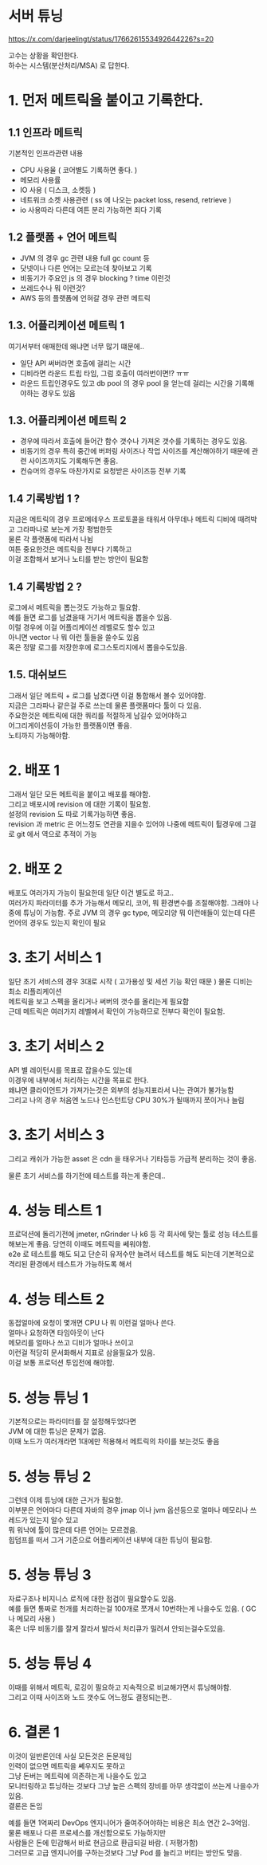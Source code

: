# 서버 튜닝

https://x.com/darjeelingt/status/1766261553492644226?s=20

고수는 상황을 확인한다.  
하수는 시스템(분산처리/MSA) 로 답한다.

# 1. 먼저 메트릭을 붙이고 기록한다.

## 1.1 인프라 메트릭

기본적인 인프라관련 내용

- CPU 사용율 ( 코어별도 기록하면 좋다. )
- 메모리 사용률
- IO 사용 ( 디스크, 소켓등 )
- 네트워크 소켓 사용관련 ( ss 에 나오는 packet loss, resend, retrieve )
- io 사용따라 다른데 여튼 분리 가능하면 죄다 기록

## 1.2 플랫폼 + 언어 메트릭

- JVM 의 경우 gc 관련 내용 full gc count 등
- 닷넷이나 다른 언어는 모르는데 찾아보고 기록
- 비동기가 주요인 js 의 경우 blocking ? time 이런것
- 쓰레드수나 뭐 이런것?
- AWS 등의 플랫폼에 언혀갈 경우 관련 메트릭

## 1.3. 어플리케이션 메트릭 1

여기서부터 애매한데 왜냐면 너무 많기 떄문에..

- 일단 API 써버라면 호출에 걸리는 시간
- 디비라면 라운드 트립 타임, 그럼 호출이 여러번이면!? ㅠㅠ
- 라운드 트립인경우도 있고 db pool 의 경우 pool 을 얻는데 걸리는 시간을 기록해야하는 경우도 있음

## 1.3. 어플리케이션 메트릭 2

- 경우에 따라서 호출에 들어간 함수 갯수나 가져온 갯수를 기록하는 경우도 있음.
- 비동기의 경우 특히 중간에 버퍼링 사이즈나 작업 사이즈를 계산해야하기 때문에 관련 사이즈까지도 기록해두면 좋음.
- 컨슈머의 경우도 마찬가지로 요청받은 사이즈등 전부 기록

## 1.4 기록방법 1 ?

지금은 메트릭의 경우 프로메테우스 프로토콜을 태워서 아무데나 메트릭 디비에 때려박고 그라파나로 보는게 가장 평범한듯  
물론 각 플랫폼에 따라서 나뉨  
여튼 중요한것은 메트릭을 전부다 기록하고  
이걸 조합해서 보거나 노티를 받는 방안이 필요함

## 1.4 기록방법 2 ?

로그에서 메트릭을 뽑는것도 가능하고 필요함.  
예를 들면 로그를 남겼을때 거기서 메트릭을 뽑을수 있음.  
이럴 경우에 이걸 어플리케이션 레벨로도 할수 있고  
아니면 vector 나 뭐 이런 툴들을 쓸수도 있음  
혹은 정말 로그를 저장한후에 로그스토리지에서 뽑을수도있음.

## 1.5. 대쉬보드

그래서 일단 메트릭 + 로그를 남겼다면 이걸 통합해서 볼수 있어야함.  
지금은 그라파나 같은걸 주로 쓰는데 물론 플랫폼마다 툴이 다 있음.  
주요한것은 메트릭에 대한 쿼리를 적절하게 남길수 있어야하고  
어그리게이션등이 가능한 플랫폼이면 좋음.  
노티까지 가능해야함.

# 2. 배포 1

그래서 일단 모든 메트릭을 붙이고 배포를 해야함.  
그리고 배포시에 revision 에 대한 기록이 필요함.  
설정의 revision 도 따로 기록가능하면 좋음.  
revision 과 metric 은 어느정도 연관을 지을수 있어야 나중에 메트릭이 튈경우에 그걸로 git 에서 역으로 추적이 가능

# 2. 배포 2

배포도 여러가지 가능이 필요한데 일단 이건 별도로 하고..  
여러가지 파라미터를 추가 가능해서 메모리, 코어, 뭐 환경변수를 조절해야함. 그래야 나중에 튜닝이 가능함. 주로 JVM 의 경우 gc type, 메모리양 뭐 이런애들이 있는데 다른 언어의 경우도 있는지 확인이 필요

# 3. 초기 서비스 1

일단 초기 서비스의 경우 3대로 시작 ( 고가용성 및 세션 기능 확인 때문 ) 물론 디비는 최소 리플리케이션  
메트릭을 보고 스펙을 올리거나 써버의 갯수를 올리는게 필요함  
근데 메트릭은 여러가지 레벨에서 확인이 가능하므로 전부다 확인이 필요함.

# 3. 초기 서비스 2

API 별 레이턴시를 목표로 잡을수도 있는데  
이경우에 내부에서 처리하는 시간을 목표로 한다.  
왜냐면 클라이언트가 가져가는것은 외부의 성능지표라서 나는 관여가 불가능함  
그리고 나의 경우 처음엔 노드나 인스턴트당 CPU 30%가 될때까지 쪼이거나 늘림

# 3. 초기 서비스 3

그리고 캐쉬가 가능한 asset 은 cdn 을 태우거나 기타등등 가급적 분리하는 것이 좋음.

물론 초기 서비스를 하기전에 테스트를 하는게 좋은데..

# 4. 성능 테스트 1

프로덕션에 돌리기전에 jmeter, nGrinder 나 k6 등 각 회사에 맞는 툴로 성능 테스트를 해보는게 좋음. 당연히 이때도 메트릭을 쎄워야함.  
e2e 로 테스트를 해도 되고 단순히 유저수만 늘려서 테스트를 해도 되는데 기본적으로 격리된 환경에서 테스트가 가능하도록 해서

# 4. 성능 테스트 2

동접얼마에 요청이 몇개면 CPU 나 뭐 이런걸 얼마나 쓴다.  
얼마나 요청하면 타임아웃이 난다  
메모리를 얼마나 쓰고 디비가 얼마나 쓰이고  
이런걸 적당히 문서화해서 지표로 삼을필요가 있음.  
이걸 보통 프로덕션 투입전에 해야함.

# 5. 성능 튜닝 1

기본적으로는 파라미터를 잘 설정해두었다면  
JVM 에 대한 튜닝은 문제가 없음.  
이때 노드가 여러개라면 1대에만 적용해서 메트릭의 차이를 보는것도 좋음

# 5. 성능 튜닝 2

그런데 이제 튜닝에 대한 근거가 필요함.  
이부분은 언어마다 다른데 자바의 경우 jmap 이나 jvm 옵션등으로 얼마나 메모리나 쓰레드가 있는지 알수 있고  
뭐 워낙에 툴이 많은데 다른 언어는 모르겠음.  
힙덤프를 떠서 그거 기준으로 어플리케이션 내부에 대한 튜닝이 필요함.

# 5. 성능 튜닝 3

자료구조나 비지니스 로직에 대한 점검이 필요할수도 있음.  
예를 들면 통짜로 천개를 처리하는걸 100개로 쪼개서 10번하는게 나을수도 있음. ( GC 나 메모리 사용 )  
혹은 너무 비동기를 잘게 잘라서 발라서 처리큐가 밀려서 안되는걸수도있음.

# 5. 성능 튜닝 4

이때를 위해서 메트릭, 로깅이 필요하고 지속적으로 비교해가면서 튜닝해야함.  
그리고 이때 사이즈와 노드 갯수도 어느정도 결정되는편..

# 6. 결론 1

이것이 일반론인데 사실 모든것은 돈문제임  
인력이 없으면 메트릭을 쎼우지도 못하고  
그냥 돈버는 메트릭에 의존하는게 나을수도 있고  
모니터링하고 튜닝하는 것보다 그냥 높은 스펙의 장비를 아무 생각없이 쓰는게 나을수가 있음.  
결론은 돈임

예를 들면 1억짜리 DevOps 엔지니어가 줄여주어야하는 비용은 최소 연간 2~3억임.  
물론 배포나 다른 프로세스를 개선함으로도 가능하지만  
사람들은 돈에 민감해서 바로 현금으로 환급되길 바람. ( 저평가함)  
그러므로 고급 엔지니어를 구하는것보다 그냥 Pod 를 늘리고 버티는 방안도 맞음.
